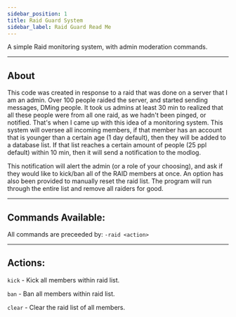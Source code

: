 ```yaml
---
sidebar_position: 1
title: Raid Guard System
sidebar_label: Raid Guard Read Me
---
```


A simple Raid monitoring system, with admin moderation commands.

---

## About

This code was created in response to a raid that was done on a server that I am an admin. Over 100 people raided the server, and started sending messages, DMing people. It took us admins at least 30 min to realized that all these people were from all one raid, as we hadn't been pinged, or notified. That's when I came up with this idea of a monitoring system. This system will oversee all incoming members, if that member has an account that is younger than a certain age (1 day default), then they will be added to a database list. If that list reaches a certain amount of people (25 ppl default) within 10 min, then it will send a notification to the modlog.

This notification will alert the admin (or a role of your choosing), and ask if they would like to kick/ban all of the RAID members at once. An option has also been provided to manually reset the raid list. The program will run through the entire list and remove all raiders for good.

---

## Commands Available:

All commands are preceeded by: `-raid <action>`

---

## Actions:

`kick` - Kick all members within raid list.

`ban` - Ban all members within raid list.

`clear` - Clear the raid list of all members.
